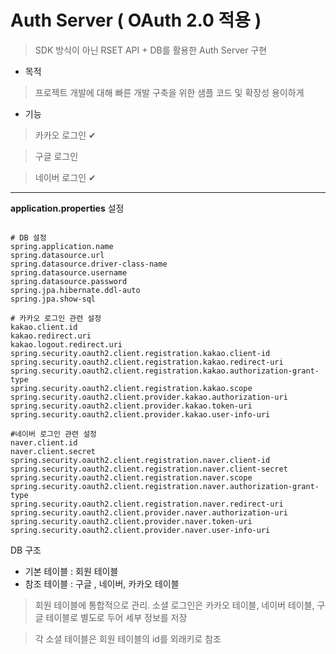 # Auth Server ( OAuth 2.0 적용 )
> SDK 방식이 아닌 RSET API + DB를 활용한 Auth Server 구현 
- 목적
> 프로젝트 개발에 대해 빠른 개발 구축을 위한 샘플 코드 및 확장성 용이하게 
- 기능 
> 카카오 로그인 ✔

> 구글 로그인

> 네이버 로그인 ✔

---

**application.properties** 설정
```application.properties

# DB 설정
spring.application.name
spring.datasource.url
spring.datasource.driver-class-name
spring.datasource.username
spring.datasource.password
spring.jpa.hibernate.ddl-auto
spring.jpa.show-sql

# 카카오 로그인 관련 설정
kakao.client.id
kakao.redirect.uri
kakao.logout.redirect.uri
spring.security.oauth2.client.registration.kakao.client-id
spring.security.oauth2.client.registration.kakao.redirect-uri
spring.security.oauth2.client.registration.kakao.authorization-grant-type
spring.security.oauth2.client.registration.kakao.scope
spring.security.oauth2.client.provider.kakao.authorization-uri
spring.security.oauth2.client.provider.kakao.token-uri
spring.security.oauth2.client.provider.kakao.user-info-uri

#네이버 로그인 관련 설정
naver.client.id
naver.client.secret
spring.security.oauth2.client.registration.naver.client-id
spring.security.oauth2.client.registration.naver.client-secret
spring.security.oauth2.client.registration.naver.scope
spring.security.oauth2.client.registration.naver.authorization-grant-type
spring.security.oauth2.client.registration.naver.redirect-uri
spring.security.oauth2.client.provider.naver.authorization-uri
spring.security.oauth2.client.provider.naver.token-uri
spring.security.oauth2.client.provider.naver.user-info-uri
```
DB 구조
- 기본 테이블 : 회원 테이블
- 참조 테이블 : 구글 , 네이버, 카카오 테이블
> 회원 테이블에 통합적으로 관리. 소셜 로그인은 카카오 테이블, 네이버 테이블, 구글 테이블로 별도로 두어 세부 정보를 저장

> 각 소셜 테이블은 회원 테이블의 id를 외래키로 참조
